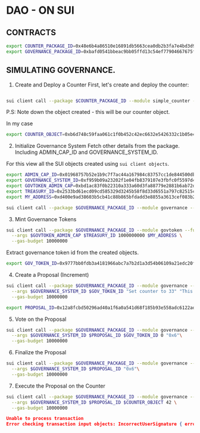 # DAO - ON SUI

## CONTRACTS

```bash
export COUNTER_PACKAGE_ID=0x48e6b4a86510e16891db5663cea0db2b3fa7e4bd3d909d867de39323e63330cd
export GOVERNANCE_PACKAGE_ID=0xbafd0541bbeac9bb05ffd13c54ef77904667675fc7ac8596ef2b8616ccba94e1
```

## SIMULATING GOVERNANCE.

1. Create and Deploy a Counter
   First, let's create and deploy the counter:

```bash

sui client call --package $COUNTER_PACKAGE_ID --module simple_counter --function create --gas-budget 10000000

```

P.S: Note down the object created - this will be our counter object.

In my case

```bash
export COUNTER_OBJECT=0xb6d748c59faa061c1f0b452c42ec6632e5426332c1b05e44486f21f2c1ba87c3
```

2. Initialize Governance System
   Fetch other details from the package. Including ADMIN_CAP_ID and GOVERNANCE_SYSTEM_ID.

For this view all the SUI objects created using `sui client objects`.

```bash
export ADMIN_CAP_ID=0x01968757b52e1b9c7f7ac44a167984c83757cc1de844500db964cbc5315cc775
export GOVERNANCE_SYSTEM_ID=0xf959b09a23202f1e04fb8379107e3fbfc0f5597d4a0bd7a04eae2c6b92b6b771
export GOVTOKEN_ADMIN_CAP=0xbd1ac83f0b22310a333a60d3fa88779e2881b6ab72d7c06059d6b88467341d7c
export TREASURY_ID=0x2533bd61ecd09cd585329d3245b58f8d33d6551a797c82515ccb31db0c473aa8
export MY_ADDRESS=0xd400e9ad38603b5cb41c88b865bfdadd3e8855a3613cef083b20126c9b59a854
```

```bash
sui client call --package $GOVERNANCE_PACKAGE_ID --module governance --function update_total_supply   --args $ADMIN_CAP_ID $GOVERNANCE_SYSTEM_ID 10000000000   --gas-budget 10000000
```

3. Mint Governance Tokens

```bash
sui client call --package $GOVERNANCE_PACKAGE_ID --module govtoken --function mint_coins \
  --args $GOVTOKEN_ADMIN_CAP $TREASURY_ID 1000000000 $MY_ADDRESS \
  --gas-budget 10000000
```

Extract governance token id from the created objects.

```bash
export GOV_TOKEN_ID=0x9777bb0fdb3a4181966abc7a7b2d1a3d54b06109a21edc20f3122b172d3bfc74
```

4. Create a Proposal (Increment)

```bash
sui client call --package $GOVERNANCE_PACKAGE_ID --module governance --function create_proposal \
  --args $GOVERNANCE_SYSTEM_ID $GOV_TOKEN_ID "Set counter to 33" "This proposal will set the counter value to 42" 120 "0x6" 0  33 \
  --gas-budget 10000000
```

```bash
export PROPOSAL_ID=0x12a8fcbd50296ad40a1f6a0a541d68f185b93e558adc6122ad3fc2f8c9da64e8
```

5. Vote on the Proposal

```bash
sui client call --package $GOVERNANCE_PACKAGE_ID --module governance --function vote \
  --args $GOVERNANCE_SYSTEM_ID $PROPOSAL_ID $GOV_TOKEN_ID 0 "0x6"\
  --gas-budget 10000000
```

6.  Finalize the Proposal

```bash
sui client call --package $GOVERNANCE_PACKAGE_ID --module governance --function finalize_proposal \
  --args $GOVERNANCE_SYSTEM_ID $PROPOSAL_ID "0x6"\
  --gas-budget 10000000
```

7. Execute the Proposal on the Counter

```bash
sui client call --package $GOVERNANCE_PACKAGE_ID --module governance --function execute_proposal \
  --args $GOVERNANCE_SYSTEM_ID $PROPOSAL_ID $COUNTER_OBJECT 42 \
  --gas-budget 10000000
```

```json
Unable to process transaction
Error checking transaction input objects: IncorrectUserSignature { error: "Object 0x9777bb0fdb3a4181966abc7a7b2d1a3d54b06109a21edc20f3122b172d3bfc74 is owned by account address 0xd400e9ad38603b5cb41c88b865bfdadd3e8855a3613cef083b20126c9b59a854, but given owner/signer address is 0x9b0418b6ca4112a68feaf8cbc1a27b2faead2135012c907b53499c469d440516" }
```
